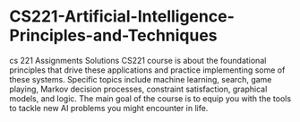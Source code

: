 # CS221-Artificial-Intelligence-Principles-and-Techniques

cs 221 Assignments Solutions CS221 course is about the foundational principles that drive these applications and practice implementing some of these systems. Specific topics include machine learning, search, game playing, Markov decision processes, constraint satisfaction, graphical models, and logic. The main goal of the course is to equip you with the tools to tackle new AI problems you might encounter in life.

